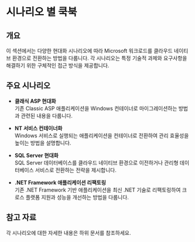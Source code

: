 # 시나리오 별 쿡북

## 개요

이 섹션에서는 다양한 현대화 시나리오에 따라 Microsoft 워크로드를 클라우드 네이티브 환경으로 전환하는 방법을 다룹니다. 각 시나리오는 특정 기술적 과제와 요구사항을 해결하기 위한 구체적인 접근 방식을 제공합니다.

## 주요 시나리오

- **클래식 ASP 현대화**  
  기존 Classic ASP 애플리케이션을 Windows 컨테이너로 마이그레이션하는 방법과 관련된 내용을 다룹니다.

- **NT 서비스 컨테이너화**  
  Windows 서비스로 실행되는 애플리케이션을 컨테이너로 전환하여 관리 효율성을 높이는 방법을 설명합니다.

- **SQL Server 현대화**  
  SQL Server 데이터베이스를 클라우드 네이티브 환경으로 이전하거나 관리형 데이터베이스 서비스로 전환하는 전략을 제시합니다.

- **.NET Framework 애플리케이션 리팩토링**  
  기존 .NET Framework 기반 애플리케이션을 최신 .NET 기술로 리팩토링하여 크로스 플랫폼 지원과 성능을 개선하는 방법을 다룹니다.

## 참고 자료

각 시나리오에 대한 자세한 내용은 하위 문서를 참조하세요.
